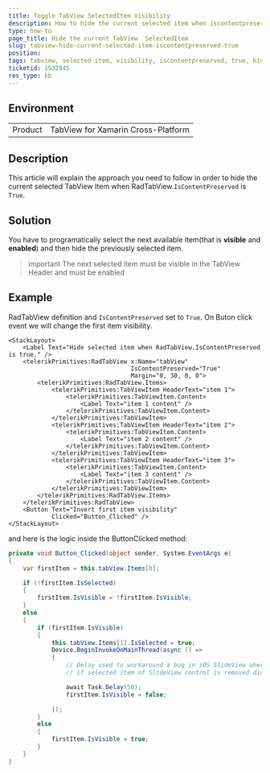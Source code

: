 ```yaml
---
title: Toggle TabView SelectedItem Visibility 
description: How to hide the current selected item when iscontentpreserved is true
type: how-to
page_title: Hide the current TabView  SelectedItem
slug: tabview-hide-current-selected-item-iscontentpreserved-true
position: 
tags: tabview, selected item, visibility, iscontentpreserved, true, hide tabview item
ticketid: 1532945
res_type: kb
---
```


## Environment
<table>
	<tbody>
		<tr>
			<td>Product</td>
			<td>TabView for Xamarin Cross-Platform</td>
		</tr>
	</tbody>
</table>


## Description

This article will explain the approach you need to follow in order to hide the current selected TabView Item when RadTabView.`IsContentPreserved` is `True`.

## Solution

You have to programatically select the next available item(that is **visible** and **enabled**) and then hide the previously selected item.

>important The next selected item must be visible in the TabView Header and must be enabled

## Example

RadTabView definition and `IsContentPreserved` set to `True`. On Buton click event we will change the first item visibility.

```XAML
<StackLayout>
    <Label Text="Hide selected item when RadTabView.IsContentPreserved is true." />
    <telerikPrimitives:RadTabView x:Name="tabView"
                                  IsContentPreserved="True"
                                  Margin="0, 30, 0, 0">
        <telerikPrimitives:RadTabView.Items>
            <telerikPrimitives:TabViewItem HeaderText="item 1">
                <telerikPrimitives:TabViewItem.Content>
                    <Label Text="item 1 content" />
                </telerikPrimitives:TabViewItem.Content>
            </telerikPrimitives:TabViewItem>
            <telerikPrimitives:TabViewItem HeaderText="item 2">
                <telerikPrimitives:TabViewItem.Content>
                    <Label Text="item 2 content" />
                </telerikPrimitives:TabViewItem.Content>
            </telerikPrimitives:TabViewItem>
            <telerikPrimitives:TabViewItem HeaderText="item 3">
                <telerikPrimitives:TabViewItem.Content>
                    <Label Text="item 3 content" />
                </telerikPrimitives:TabViewItem.Content>
            </telerikPrimitives:TabViewItem>
        </telerikPrimitives:RadTabView.Items>
    </telerikPrimitives:RadTabView>
    <Button Text="Invert first item visibility"
            Clicked="Button_Clicked" />
</StackLayout>
```

and here is the logic inside the ButtonClicked method:

```C#
private void Button_Clicked(object sender, System.EventArgs e)
{
    var firstItem = this.tabView.Items[0];

    if (!firstItem.IsSelected)
    {
        firstItem.IsVisible = !firstItem.IsVisible;
    }
    else
    {
        if (firstItem.IsVisible)
        {
            this.tabView.Items[1].IsSelected = true;
            Device.BeginInvokeOnMainThread(async () =>
            {
                // Delay used to workaround a bug in iOS SlideView where exception is thrown
                // if selected item of SlideView control is removed dinamically

                await Task.Delay(50);
                firstItem.IsVisible = false;

            });
        }
        else
        {
            firstItem.IsVisible = true;
        }
    }
}
```